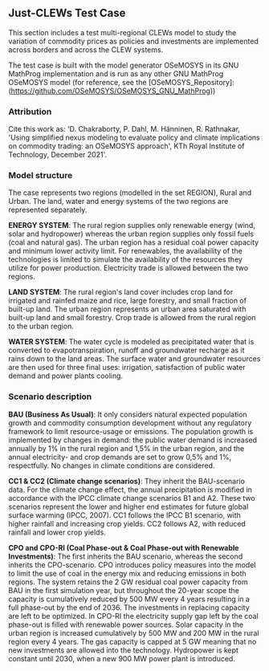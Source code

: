 ## Just-CLEWs Test Case

This section includes a test multi-regional CLEWs model to study the variation of commodity prices as policies and investments are implemented across borders and across the CLEW systems.

The test case is built with the model generator OSeMOSYS in its GNU MathProg implementation and is run as any other GNU MathProg OSeMOSYS model (for reference, see the [OSeMOSYS_Repository]:(https://github.com/OSeMOSYS/OSeMOSYS_GNU_MathProg))

### Attribution

Cite this work as: 'D. Chakraborty, P. Dahl, M. Hänninen, R. Rathnakar, 'Using simplified nexus modeling to evaluate policy and climate implications on commodity trading: an OSeMOSYS approach', KTh Royal Institute of Technology, December 2021'.

### Model structure

The case represents two regions (modelled in the set REGION), Rural and Urban. The land, water and energy systems of the two regions are represented separately.

**ENERGY SYSTEM**: The rural region supplies only renewable energy (wind, solar and hydropower) whereas the urban region supplies only fossil fuels (coal and natural gas). The urban region has a residual coal power capacity and minimum lower activity limit. For renewables, the availability of the technologies is limited to simulate the availability of the resources they utilize for power production. Electricity trade is allowed between the two regions.

**LAND SYSTEM**: The rural region's land cover includes crop land for irrigated and rainfed maize and rice, large forestry, and small fraction of built-up land. The urban region represents an urban area saturated with built-up land and small forestry. Crop trade is allowed from the rural region to the urban region.

**WATER SYSTEM**: The water cycle is modeled as precipitated water that is converted to evapotranspiration, runoff and groundwater recharge as it rains down to the land areas. The surface water and groundwater resources are then used for three final uses: irrigation, satisfaction of public water demand and power plants cooling.

### Scenario description

**BAU (Business As Usual)**: It only considers natural expected population growth and commodity consumption development without any regulatory framework to limit resource-usage or emissions. The population growth is implemented by changes in demand: the public water demand is increased annually by 1% in the rural region and 1,5% in the urban region, and the annual electricity- and crop demands are set to grow 0,5% and 1%, respectfully. No changes in climate conditions are considered.

**CC1 & CC2 (Climate change scenarios)**: They inherit the BAU-scenario data. For the climate change effect, the annual precipitation is modified in accordance with the IPCC climate change scenarios B1 and A2. These two scenarios represent the lower and higher end estimates for future global surface warming (IPCC, 2007). CC1 follows the IPCC B1 scenario, with higher rainfall and increasing crop yields. CC2 follows A2, with reduced rainfall and lower crop yields.

**CPO and CPO-RI (Coal Phase-out & Coal Phase-out with Renewable Investments)**: The first inherits the BAU scenario, whereas the second inherits the CPO-scenario. CPO introduces policy measures into the model to limit the use of coal in the energy mix and reducing emissions in both regions. The system retains the 2 GW residual coal power capacity from BAU in the first simulation year, but throughout the 20-year scope the capacity is cumulatively reduced by 500 MW every 4 years resulting in a full phase-out by the end of 2036. The investments in replacing capacity are left to be optimized. In CPO-RI the electricity supply gap left by the coal phase-out is filled with renewable power sources. Solar capacity in the urban region is increased cumulatively by 500 MW and 200 MW in the rural region every 4 years. The gas capacity is capped at 5 GW meaning that no new investments are allowed into the technology. Hydropower is kept constant until 2030, when a new 900 MW power plant is introduced.